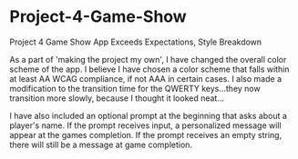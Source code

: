 # Project-4-Game-Show
Project 4 Game Show App
Exceeds Expectations, Style Breakdown

As a part of 'making the project my own', I have changed the overall
color scheme of the app. I believe I have chosen a color scheme that falls
within at least AA WCAG compliance, if not AAA in certain cases. I also
made a modification to the transition time for the QWERTY keys...they
now transition more slowly, because I thought it looked neat...

I have also included an optional prompt at the beginning that asks about
a player's name. If the prompt receives input, a personalized message will
appear at the games completion. If the prompt receives an empty string,
there will still be a message at game completion.